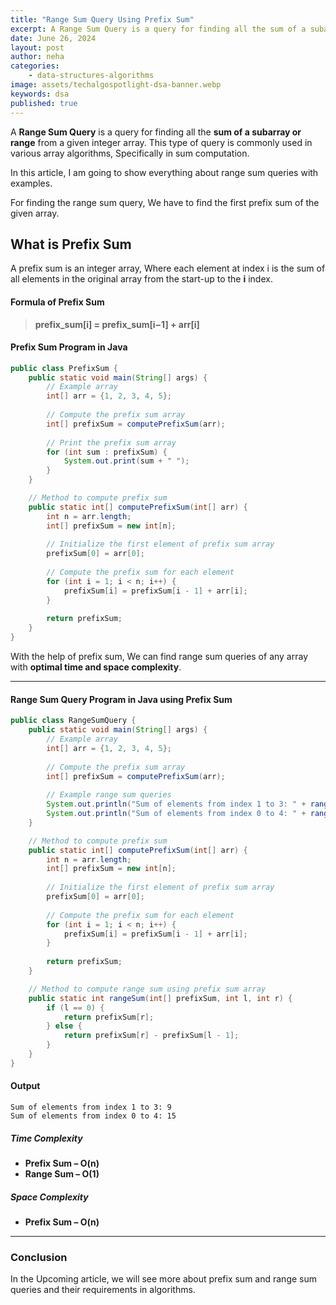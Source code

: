 ```yaml
---
title: "Range Sum Query Using Prefix Sum"
excerpt: A Range Sum Query is a query for finding all the sum of a subarray or range from a given integer array. This type of query is commonly used in various array algorithms, Specifically in sum computation.
date: June 26, 2024
layout: post
author: neha
categories:
    - data-structures-algorithms
image: assets/techalgospotlight-dsa-banner.webp
keywords: dsa
published: true
---
```



A **Range Sum Query** is a query for finding all the **sum of a subarray or range** from a given integer array. This type of query is commonly used in various array algorithms, Specifically in sum computation.

In this article, I am going to show everything about range sum queries with examples.

For finding the range sum query, We have to find the first prefix sum of the given array.

What is Prefix Sum
------------------

A prefix sum is an integer array, Where each element at index i is the sum of all elements in the original array from the start-up to the **i** index.

#### Formula of Prefix Sum

> **prefix_sum[i] = prefix_sum[i−1] + arr[i]**

#### Prefix Sum Program in Java

```java
public class PrefixSum {
    public static void main(String[] args) {
        // Example array
        int[] arr = {1, 2, 3, 4, 5};
        
        // Compute the prefix sum array
        int[] prefixSum = computePrefixSum(arr);
        
        // Print the prefix sum array
        for (int sum : prefixSum) {
            System.out.print(sum + " ");
        }
    }

    // Method to compute prefix sum
    public static int[] computePrefixSum(int[] arr) {
        int n = arr.length;
        int[] prefixSum = new int[n];
        
        // Initialize the first element of prefix sum array
        prefixSum[0] = arr[0];
        
        // Compute the prefix sum for each element
        for (int i = 1; i < n; i++) {
            prefixSum[i] = prefixSum[i - 1] + arr[i];
        }
        
        return prefixSum;
    }
}
```


With the help of prefix sum, We can find range sum queries of any array with **optimal time and space complexity**.

* * *

#### Range Sum Query Program in Java using Prefix Sum


```java
public class RangeSumQuery {
    public static void main(String[] args) {
        // Example array
        int[] arr = {1, 2, 3, 4, 5};
        
        // Compute the prefix sum array
        int[] prefixSum = computePrefixSum(arr);
        
        // Example range sum queries
        System.out.println("Sum of elements from index 1 to 3: " + rangeSum(prefixSum, 1, 3));
        System.out.println("Sum of elements from index 0 to 4: " + rangeSum(prefixSum, 0, 4));
    }

    // Method to compute prefix sum
    public static int[] computePrefixSum(int[] arr) {
        int n = arr.length;
        int[] prefixSum = new int[n];
        
        // Initialize the first element of prefix sum array
        prefixSum[0] = arr[0];
        
        // Compute the prefix sum for each element
        for (int i = 1; i < n; i++) {
            prefixSum[i] = prefixSum[i - 1] + arr[i];
        }
        
        return prefixSum;
    }

    // Method to compute range sum using prefix sum array
    public static int rangeSum(int[] prefixSum, int l, int r) {
        if (l == 0) {
            return prefixSum[r];
        } else {
            return prefixSum[r] - prefixSum[l - 1];
        }
    }
}
```


#### Output

```
Sum of elements from index 1 to 3: 9
Sum of elements from index 0 to 4: 15
```

##### Time Complexity

*   **Prefix Sum – O(n)**
*   **Range Sum – O(1)**

##### Space Complexity

*   **Prefix Sum – O(n)**

* * *

### Conclusion

In the Upcoming article, we will see more about prefix sum and range sum queries and their requirements in algorithms.